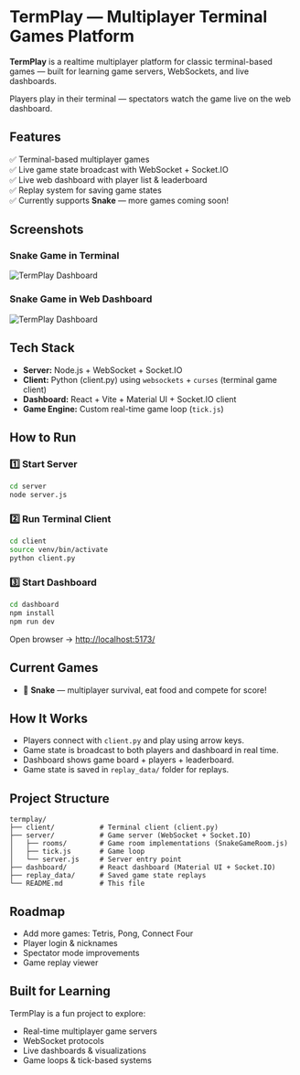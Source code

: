 # TermPlay — Multiplayer Terminal Games Platform

**TermPlay** is a realtime multiplayer platform for classic terminal-based games — built for learning game servers, WebSockets, and live dashboards.

Players play in their terminal — spectators watch the game live on the web dashboard.


## Features

✅ Terminal-based multiplayer games  
✅ Live game state broadcast with WebSocket + Socket.IO  
✅ Live web dashboard with player list & leaderboard  
✅ Replay system for saving game states  
✅ Currently supports **Snake** — more games coming soon!


## Screenshots

### Snake Game in Terminal

![TermPlay Dashboard](pictures/dashboard.png)


### Snake Game in Web Dashboard


![TermPlay Dashboard](pictures/dashboard1.png)


## Tech Stack

- **Server:** Node.js + WebSocket + Socket.IO
- **Client:** Python (client.py) using `websockets` + `curses` (terminal game client)
- **Dashboard:** React + Vite + Material UI + Socket.IO client
- **Game Engine:** Custom real-time game loop (`tick.js`)



## How to Run

### 1️⃣ Start Server

```bash
cd server
node server.js
```

### 2️⃣ Run Terminal Client

```bash
cd client
source venv/bin/activate
python client.py
```

### 3️⃣ Start Dashboard

```bash
cd dashboard
npm install
npm run dev
```

Open browser → [http://localhost:5173/](http://localhost:5173/)



## Current Games

- 🐍 **Snake** — multiplayer survival, eat food and compete for score!



## How It Works

- Players connect with `client.py` and play using arrow keys.
- Game state is broadcast to both players and dashboard in real time.
- Dashboard shows game board + players + leaderboard.
- Game state is saved in `replay_data/` folder for replays.



## Project Structure

```
termplay/
├── client/           # Terminal client (client.py)
├── server/           # Game server (WebSocket + Socket.IO)
│   ├── rooms/        # Game room implementations (SnakeGameRoom.js)
│   ├── tick.js       # Game loop
│   └── server.js     # Server entry point
├── dashboard/        # React dashboard (Material UI + Socket.IO)
├── replay_data/      # Saved game state replays
└── README.md         # This file
```



## Roadmap

- Add more games: Tetris, Pong, Connect Four
- Player login & nicknames
- Spectator mode improvements
- Game replay viewer



## Built for Learning

TermPlay is a fun project to explore:

- Real-time multiplayer game servers
- WebSocket protocols
- Live dashboards & visualizations
- Game loops & tick-based systems






